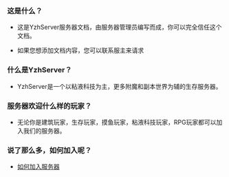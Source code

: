 ### 这是什么？

- 这是YzhServer服务器文档，由服务器管理员编写而成，你可以完全信任这个文档。

- 如果您想添加文档内容，您可以联系服主来请求

### 什么是YzhServer？

- YzhServer是一个以粘液科技为主，更多附魔和副本世界为辅的生存服务器。

### 服务器欢迎什么样的玩家？

- 无论你是建筑玩家，生存玩家，摸鱼玩家，粘液科技玩家，RPG玩家都可以加入我们的服务器。

### 说了那么多，如何加入呢？

- [如何加入服务器](/start/joinserver.md)

